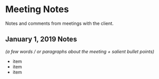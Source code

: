# Meeting Notes

Notes and comments from meetings with the client.

## January 1, 2019 Notes

*(a few words / or paragraphs about the meeting + salient bullet points)*

- item
- item
- item